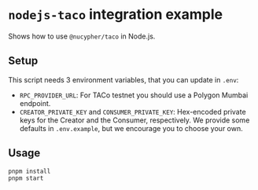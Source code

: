 # `nodejs-taco` integration example

Shows how to use `@nucypher/taco` in Node.js.

## Setup

This script needs 3 environment variables, that you can update in `.env`:
* `RPC_PROVIDER_URL`: For TACo testnet you should use a Polygon Mumbai endpoint.
* `CREATOR_PRIVATE_KEY` and `CONSUMER_PRIVATE_KEY`: Hex-encoded private keys for the Creator and the Consumer, respectively. 
We provide some defaults in `.env.example`, but we encourage you to choose your own.

## Usage

```bash
pnpm install
pnpm start
```
